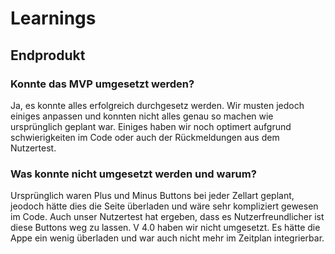 # Learnings

## Endprodukt

### Konnte das MVP umgesetzt werden?
Ja, es konnte alles erfolgreich durchgesetz werden. Wir musten jedoch einiges anpassen und konnten nicht alles genau so machen wie ursprünglich geplant war. Einiges haben wir noch optimert aufgrund schwierigkeiten im Code oder auch der Rückmeldungen aus dem Nutzertest.

### Was konnte nicht umgesetzt werden und warum?
Ursprünglich waren Plus und Minus Buttons bei jeder Zellart geplant, jeodoch hätte dies die Seite überladen und wäre sehr kompliziert gewesen im Code. Auch unser Nutzertest hat ergeben, dass es Nutzerfreundlicher ist diese Buttons weg zu lassen. 
V 4.0 haben wir nicht umgesetzt. Es hätte die Appe ein wenig überladen und war auch nicht mehr im Zeitplan integrierbar. 